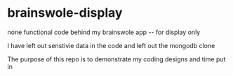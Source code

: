 # brainswole-display
none functional code behind my brainswole app -- for display only

I have left out senstivie data in the code and left out the mongodb clone

The purpose of this repo is to demonstrate my coding designs and time put in
